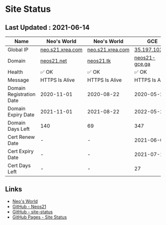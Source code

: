 # Site Status


## Last Updated : 2021-06-14

| Name | Neo's World | Neo's World | GCE | OCI 1 | OCI 2 |
|------|---|---|---|---|---|
| Global IP                | [neo.s21.xrea.com](http://neo.s21.xrea.com/) | [neo.s21.xrea.com](http://neo.s21.xrea.com/) | [35.197.103.64](http://35.197.103.64/) | [140.238.56.203](http://140.238.56.203/) | [158.101.130.242](http://158.101.130.242/) |
| Domain                   | [neos21.net](http://neos21.net/) | [neos21.tk](http://neos21.tk/) | [neos21-gce.ga](http://neos21-gce.ga/) | [neos21-oci.cf](http://neos21-oci.cf/) | [neos21-oci.ml](http://neos21-oci.ml/) |
| Health                   | ✅ OK | ✅ OK | ✅ OK | ✅ OK | ✅ OK |
| Message                  | HTTPS Is Alive | HTTPS Is Alive | HTTPS Is Alive | HTTPS Is Alive | HTTPS Is Alive |
| Domain Registration Date | 2020-11-01 | 2020-08-22 | 2020-05-27 | 2020-08-22 | 2020-08-22 |
| Domain Expiry Date       | 2021-11-01 | 2021-08-22 | 2022-05-27 | 2021-08-22 | 2021-08-22 |
| Domain Days Left         | 140 | 69 | 347 | 69 | 69 |
| Cert Renew Date          | - | - | 2021-06-01 | 2021-06-01 | 2021-06-01 |
| Cert Expiry Date         | - | - | 2021-07-11 | 2021-08-29 | 2021-08-29 |
| Cert Days Left           | - | - | 27 | 76 | 76 |


## Links

- [Neo's World](https://neos21.net/)
- [GitHub - Neos21](https://github.com/Neos21/)
- [GitHub - site-status](https://github.com/Neos21/site-status)
- [GitHub Pages - Site Status](https://neos21.github.io/site-status/)
